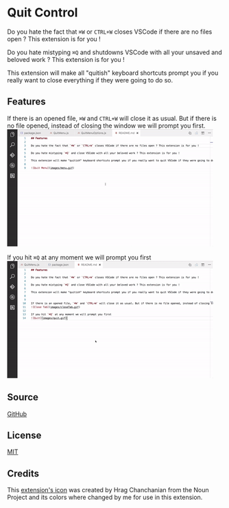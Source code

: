 # Quit Control


Do you hate the fact that `⌘W` or `CTRL+W` closes VSCode if there are no files open ? This extension is for you !

Do you hate mistyping `⌘Q` and shutdowns VSCode with all your unsaved and beloved work ? This extension is for you !

This extension will make all "quitish" keyboard shortcuts prompt you if you really want to close everything if they were going to do so.

## Features

If there is an opened file, `⌘W` and `CTRL+W` will close it as usual. But if there is no file opened, instead of closing the window we will prompt you first.
![Close Tab](images/closeTab.gif)

If you hit `⌘Q` at any moment we will prompt you first
![Quit](images/quit.gif)

## Source

[GitHub](https://github.com/artdiniz/quitControlVSCode)

## License

[MIT](https://raw.githubusercontent.com/artdiniz/quitControlVSCode/master/LICENSE)

## Credits

This [extension's icon](https://github.com/artdiniz/quitControlVSCode/blob/master/images/icon.png) was created by Hrag Chanchanian from the Noun Project and its colors where changed by me for use in this extension.